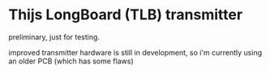 # Thijs LongBoard (TLB) transmitter

preliminary, just for testing.

improved transmitter hardware is still in development, so i'm currently using an older PCB (which has some flaws)